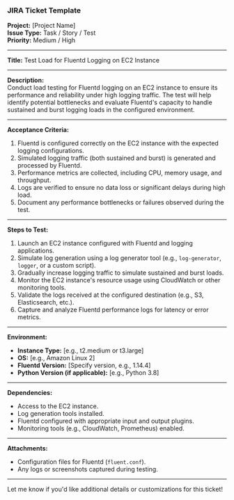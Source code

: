 ### **JIRA Ticket Template**

**Project:** [Project Name]  
**Issue Type:** Task / Story / Test  
**Priority:** Medium / High  

---

**Title:** Test Load for Fluentd Logging on EC2 Instance  

---

**Description:**  
Conduct load testing for Fluentd logging on an EC2 instance to ensure its performance and reliability under high logging traffic. The test will help identify potential bottlenecks and evaluate Fluentd's capacity to handle sustained and burst logging loads in the configured environment.

---

**Acceptance Criteria:**  
1. Fluentd is configured correctly on the EC2 instance with the expected logging configurations.
2. Simulated logging traffic (both sustained and burst) is generated and processed by Fluentd.
3. Performance metrics are collected, including CPU, memory usage, and throughput.
4. Logs are verified to ensure no data loss or significant delays during high load.
5. Document any performance bottlenecks or failures observed during the test.

---

**Steps to Test:**
1. Launch an EC2 instance configured with Fluentd and logging applications.
2. Simulate log generation using a log generator tool (e.g., `log-generator`, `logger`, or a custom script).
3. Gradually increase logging traffic to simulate sustained and burst loads.
4. Monitor the EC2 instance's resource usage using CloudWatch or other monitoring tools.
5. Validate the logs received at the configured destination (e.g., S3, Elasticsearch, etc.).
6. Capture and analyze Fluentd performance logs for latency or error metrics.

---

**Environment:**  
- **Instance Type:** [e.g., t2.medium or t3.large]  
- **OS:** [e.g., Amazon Linux 2]  
- **Fluentd Version:** [Specify version, e.g., 1.14.4]  
- **Python Version (if applicable):** [e.g., Python 3.8]  

---

**Dependencies:**  
- Access to the EC2 instance.  
- Log generation tools installed.  
- Fluentd configured with appropriate input and output plugins.  
- Monitoring tools (e.g., CloudWatch, Prometheus) enabled.

---

**Attachments:**  
- Configuration files for Fluentd (`fluent.conf`).  
- Any logs or screenshots captured during testing.

---

Let me know if you'd like additional details or customizations for this ticket!